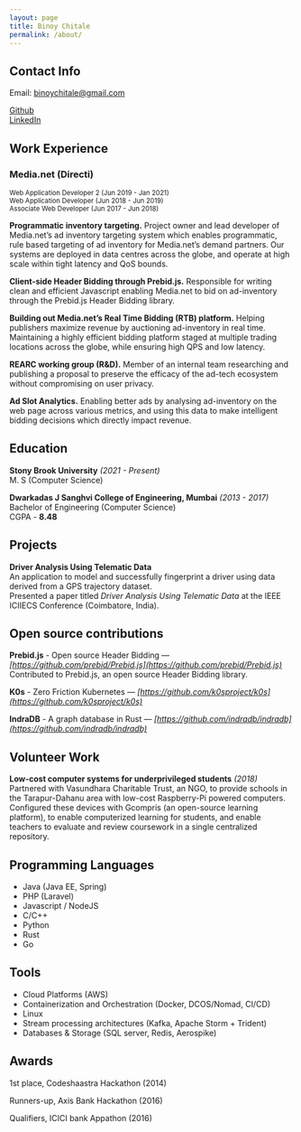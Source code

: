 ```yaml
---
layout: page
title: Binoy Chitale
permalink: /about/
---
```


## Contact Info
Email: [binoychitale@gmail.com](mailto:binoychitale@gmail.com)

[Github](https://github.com/binoychitale) <br>
[LinkedIn](https://www.linkedin.com/in/binoychitale/)


## Work Experience

### Media.net (Directi)
<sup> 
Web Application Developer 2 (Jun 2019 - Jan 2021) <br>
Web Application Developer   (Jun 2018 - Jun 2019) <br>
Associate Web Developer     (Jun 2017 - Jun 2018) 
</sup>

__Programmatic inventory targeting.__ Project owner and lead developer of Media.net’s ad inventory targeting system which enables programmatic, rule based targeting of ad inventory for Media.net’s demand partners. Our systems are deployed in data centres across the globe, and operate at high scale within tight latency and QoS bounds.

__Client-side Header Bidding through Prebid.js.__ Responsible for writing clean and efficient Javascript enabling Media.net to bid on ad-inventory through the Prebid.js Header Bidding library.

__Building out Media.net’s Real Time Bidding (RTB) platform.__ Helping publishers maximize revenue by auctioning ad-inventory in real time. Maintaining a highly efficient bidding platform staged at multiple trading locations across the globe, while ensuring high QPS and low latency.

__REARC working group (R&D).__ Member of an internal team researching and publishing a proposal to preserve the efficacy of the ad-tech ecosystem without compromising on user privacy.

__Ad Slot Analytics.__ Enabling better ads by analysing ad-inventory on the web page across various metrics, and using this data to make intelligent bidding decisions which directly impact revenue.

## Education
__Stony Brook University__ *(2021 - Present)* <br>
M. S (Computer Science) 


__Dwarkadas J Sanghvi College of Engineering, Mumbai__ *(2013 - 2017)* <br>
Bachelor of Engineering (Computer Science) <br>
CGPA - __8.48__ 

## Projects

__Driver Analysis Using Telematic Data__ <br>
An application to model and successfully fingerprint a driver using data derived from a GPS trajectory dataset. <br>
Presented a paper titled *Driver Analysis Using Telematic Data* at the IEEE ICIIECS Conference (Coimbatore, India).

## Open source contributions

__Prebid.js__ - Open source Header Bidding — *[https://github.com/prebid/Prebid.js](https://github.com/prebid/Prebid.js)* <br>
Contributed to Prebid.js, an open source Header Bidding library.


__K0s__ - Zero Friction Kubernetes — *[https://github.com/k0sproject/k0s](https://github.com/k0sproject/k0s)*


__IndraDB__ - A graph database in Rust — *[https://github.com/indradb/indradb](https://github.com/indradb/indradb)*

## Volunteer Work
__Low-cost computer systems for underprivileged students__ *(2018)* <br>
Partnered with Vasundhara Charitable Trust, an NGO, to provide schools in the Tarapur-Dahanu area with low-cost Raspberry-Pi powered computers. <br>
Configured these devices with Gcompris (an open-source learning platform), to enable computerized learning for students, and enable teachers to evaluate and review coursework in a single centralized repository.

## Programming Languages
- Java (Java EE, Spring)
- PHP (Laravel)
- Javascript / NodeJS
- C/C++
- Python
- Rust 
- Go

## Tools
- Cloud Platforms (AWS)
- Containerization and Orchestration (Docker, DCOS/Nomad, CI/CD)
- Linux
- Stream processing architectures (Kafka, Apache Storm + Trident)
- Databases & Storage (SQL server, Redis, Aerospike)

## Awards			
1st place, Codeshaastra Hackathon (2014)

Runners-up,  Axis Bank Hackathon (2016) 

Qualifiers, ICICI bank Appathon (2016)
